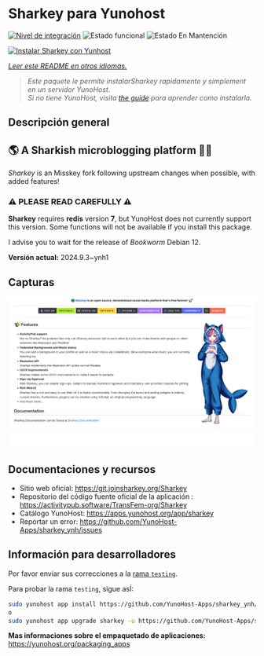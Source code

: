 <!--
Este archivo README esta generado automaticamente<https://github.com/YunoHost/apps/tree/master/tools/readme_generator>
No se debe editar a mano.
-->

# Sharkey para Yunohost

[![Nivel de integración](https://apps.yunohost.org/badge/integration/sharkey)](https://ci-apps.yunohost.org/ci/apps/sharkey/)
![Estado funcional](https://apps.yunohost.org/badge/state/sharkey)
![Estado En Mantención](https://apps.yunohost.org/badge/maintained/sharkey)

[![Instalar Sharkey con Yunhost](https://install-app.yunohost.org/install-with-yunohost.svg)](https://install-app.yunohost.org/?app=sharkey)

*[Leer este README en otros idiomas.](./ALL_README.md)*

> *Este paquete le permite instalarSharkey rapidamente y simplement en un servidor YunoHost.*  
> *Si no tiene YunoHost, visita [the guide](https://yunohost.org/install) para aprender como instalarla.*

## Descripción general

## 🌎 A Sharkish microblogging platform 🦈🚀 

_Sharkey_ is an Misskey fork following upstream changes when possible, with added features!

### ⚠️ PLEASE READ CAREFULLY ⚠️

**Sharkey** requires **redis** version **7**, but YunoHost does not currently support this version.
Some functions will not be available if you install this package.

I advise you to wait for the release of _Bookworm_ Debian 12.


**Versión actual:** 2024.9.3~ynh1

## Capturas

![Captura de Sharkey](./doc/screenshots/screenshot-desktop.png)

## Documentaciones y recursos

- Sitio web oficial: <https://git.joinsharkey.org/Sharkey>
- Repositorio del código fuente oficial de la aplicación : <https://activitypub.software/TransFem-org/Sharkey>
- Catálogo YunoHost: <https://apps.yunohost.org/app/sharkey>
- Reportar un error: <https://github.com/YunoHost-Apps/sharkey_ynh/issues>

## Información para desarrolladores

Por favor enviar sus correcciones a la [rama `testing`](https://github.com/YunoHost-Apps/sharkey_ynh/tree/testing).

Para probar la rama `testing`, sigue asÍ:

```bash
sudo yunohost app install https://github.com/YunoHost-Apps/sharkey_ynh/tree/testing --debug
o
sudo yunohost app upgrade sharkey -u https://github.com/YunoHost-Apps/sharkey_ynh/tree/testing --debug
```

**Mas informaciones sobre el empaquetado de aplicaciones:** <https://yunohost.org/packaging_apps>
